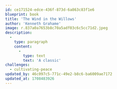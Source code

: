 ```yaml
---
id: ce171524-edce-436f-873d-6a863c83f1e6
blueprint: book
title: 'The Wind in the Willows'
author: 'Kenneth Grahame'
image: r.837a0a7653b8c70a5adf03c6c5cc71d2.jpeg
description:
  -
    type: paragraph
    content:
      -
        type: text
        text: 'A classic'
challenges:
  - cultivating-peace
updated_by: 46c097c5-771c-49e2-b8c6-ba6009ae7172
updated_at: 1708483926
---
```

